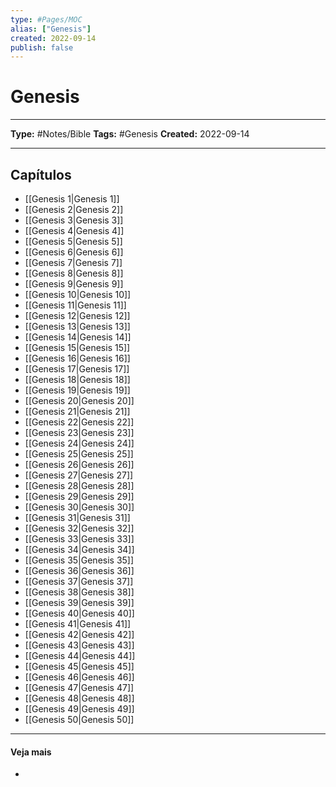 ```yaml
---
type: #Pages/MOC
alias: ["Genesis"]
created: 2022-09-14
publish: false
---
```


# Genesis

---

**Type:** #Notes/Bible
**Tags:** #Genesis
**Created:** 2022-09-14

---

## Capítulos

- [[Genesis 1|Genesis 1]]
- [[Genesis 2|Genesis 2]]
- [[Genesis 3|Genesis 3]]
- [[Genesis 4|Genesis 4]]
- [[Genesis 5|Genesis 5]]
- [[Genesis 6|Genesis 6]]
- [[Genesis 7|Genesis 7]]
- [[Genesis 8|Genesis 8]]
- [[Genesis 9|Genesis 9]]
- [[Genesis 10|Genesis 10]]
- [[Genesis 11|Genesis 11]]
- [[Genesis 12|Genesis 12]]
- [[Genesis 13|Genesis 13]]
- [[Genesis 14|Genesis 14]]
- [[Genesis 15|Genesis 15]]
- [[Genesis 16|Genesis 16]]
- [[Genesis 17|Genesis 17]]
- [[Genesis 18|Genesis 18]]
- [[Genesis 19|Genesis 19]]
- [[Genesis 20|Genesis 20]]
- [[Genesis 21|Genesis 21]]
- [[Genesis 22|Genesis 22]]
- [[Genesis 23|Genesis 23]]
- [[Genesis 24|Genesis 24]]
- [[Genesis 25|Genesis 25]]
- [[Genesis 26|Genesis 26]]
- [[Genesis 27|Genesis 27]]
- [[Genesis 28|Genesis 28]]
- [[Genesis 29|Genesis 29]]
- [[Genesis 30|Genesis 30]]
- [[Genesis 31|Genesis 31]]
- [[Genesis 32|Genesis 32]]
- [[Genesis 33|Genesis 33]]
- [[Genesis 34|Genesis 34]]
- [[Genesis 35|Genesis 35]]
- [[Genesis 36|Genesis 36]]
- [[Genesis 37|Genesis 37]]
- [[Genesis 38|Genesis 38]]
- [[Genesis 39|Genesis 39]]
- [[Genesis 40|Genesis 40]]
- [[Genesis 41|Genesis 41]]
- [[Genesis 42|Genesis 42]]
- [[Genesis 43|Genesis 43]]
- [[Genesis 44|Genesis 44]]
- [[Genesis 45|Genesis 45]]
- [[Genesis 46|Genesis 46]]
- [[Genesis 47|Genesis 47]]
- [[Genesis 48|Genesis 48]]
- [[Genesis 49|Genesis 49]]
- [[Genesis 50|Genesis 50]]

---

#### Veja mais

-
